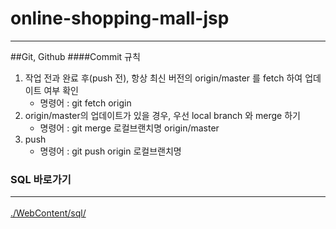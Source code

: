 # online-shopping-mall-jsp 
<hr/>
##Git, Github
####Commit 규칙
<ol>
 <li>
  작업 전과 완료 후(push 전), 항상 최신 버전의 origin/master 를 fetch 하여 업데이트 여부 확인
  <ul>
    <li>명령어 : git fetch origin</li>
  </ul>
 </li>
 <li>
  origin/master의 업데이트가 있을 경우, 우선 local branch 와 merge 하기
  <ul>
   <li>명령어 : git merge 로컬브랜치명 origin/master</li>
  </ul>
 </li>
 <li>
   push
   <ul>
    <li>명령어 : git push origin 로컬브랜치명</li>
   </ul>
 </li>
</ol>




### SQL 바로가기 <hr/>
[./WebContent/sql/](./WebContent/sql/)

